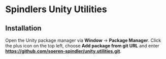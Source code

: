 Spindlers Unity Utilities
=========================

Installation
------------

Open the Unity package manager via **Window** -> **Package Manager**.
Click the plus icon on the top left, choose **Add package from git URL** and enter <br>
**https://github.com/soeren-spindler/unity.utilities.git**.